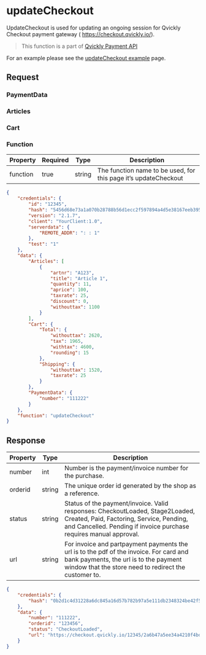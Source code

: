 # updateCheckout

UpdateCheckout is used for updating an ongoing session for Qvickly Checkout payment gateway ( https://checkout.qvickly.io/).

> This function is a part of [Qvickly Payment API](Qvickly-API.md)

For an example please see the [updateCheckout example](Update-checkout.md) page.

## Request

### PaymentData

<snippet from="Snippets-Request.md" element-id="snippet-paymentdata" />

### Articles

<snippet from="Snippets-Request.md" element-id="snippet-articles" />

### Cart

<snippet from="Snippets-Request.md" element-id="snippet-cart" />

### Function

| Property | Required | Type   | Description                                                     |
|----------|----------|--------|-----------------------------------------------------------------|
| function | true     | string | The function name to be used, for this page it’s updateCheckout |

```json
{
    "credentials": {
        "id": "12345",
        "hash": "5456d68e73a1a070b28788b56d1ecc2f597894a4d5e38167eeb3952b2858bcc743bb557ed76783e80cfbdd9e70a477eeac70b895bff2b1ba7856c70e5d999755",
        "version": "2.1.7",
        "client": "YourClient:1.0",
        "serverdata": {
            "REMOTE_ADDR": ": : 1"
        },
        "test": "1"
    },
    "data": {
        "Articles": [
            {
                "artnr": "A123",
                "title": "Article 1",
                "quantity": 11,
                "aprice": 100,
                "taxrate": 25,
                "discount": 0,
                "withouttax": 1100
            }
        ],
        "Cart": {
            "Total": {
                "withouttax": 2620,
                "tax": 1965,
                "withtax": 4600,
                "rounding": 15
            },
            "Shipping": {
                "withouttax": 1520,
                "taxrate": 25
            }
        },
        "PaymentData": {
            "number": "111222"
        }
    },
    "function": "updateCheckout"
}
```

## Response

| Property | Type    | Description                                                                                                                                                                                    |
|----------|---------|------------------------------------------------------------------------------------------------------------------------------------------------------------------------------------------------|
| number   | int     | Number is the payment/invoice number for the purchase.                                                                                                                                         |
| orderid  | string  | The unique order id generated by the shop as a reference.                                                                                                                                      |
| status   | string  | Status of the payment/invoice. Valid responses: CheckoutLoaded, Stage2Loaded, Created, Paid, Factoring, Service, Pending, and Cancelled. Pending if invoice purchase requires manual approval. |
| url      | string  | For invoice and partpayment payments the url is to the pdf of the invoice. For card and bank payments, the url is to the payment window that the store need to redirect the customer to.       |

```json
{
    "credentials": {
        "hash": "0b2d1c4d31228a6dc845a16d57b782b97a5e111db2348324be42f5a91e88c8bd35fa62f0e6240b5680e17da03bb9301c5bd0ed755db7fa62ba6054ee21cdde88"
    },
    "data": {
        "number": "111222",
        "orderid": "123456",
        "status": "CheckoutLoaded",
        "url": "https://checkout.qvickly.io/12345/2a6b47a5ee34a4210f4bd96b3c7c427d/test"
    }
}
```